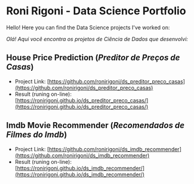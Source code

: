 # Roni Rigoni - Data Science Portfolio

Hello! Here you can find the Data Science projects I've worked on:

*Olá! Aqui você encontra os projetos de Ciência de Dados que desenvolvi:*

## House Price Prediction (*Preditor de Preços de Casas*)

- Project Link: [https://github.com/ronirigoni/ds_preditor_preco_casas](https://github.com/ronirigoni/ds_preditor_preco_casas)
- Result (runing on-line): [https://ronirigoni.github.io/ds_preditor_preco_casas/](https://ronirigoni.github.io/ds_preditor_preco_casas/)

## Imdb Movie Recommender (*Recomendados de Filmes do Imdb*)

- Project Link: [https://github.com/ronirigoni/ds_imdb_recommender](https://github.com/ronirigoni/ds_imdb_recommender)
- Result (runing on-line): [https://ronirigoni.github.io/ds_imdb_recommender/](https://ronirigoni.github.io/ds_imdb_recommender/)
